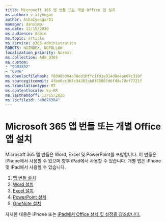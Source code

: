 ```yaml
---
title: Microsoft 365 앱 번들 또는 개별 Office 앱 설치
ms.author: v-aiyengar
author: AshaIyengar21
manager: dansimp
ms.date: 12/15/2020
ms.audience: Admin
ms.topic: article
ms.service: o365-administration
ROBOTS: NOINDEX, NOFOLLOW
localization_priority: Normal
ms.collection: Adm_O365
ms.custom:
- "9003892"
- "6946"
ms.openlocfilehash: f8098b094a38ed1bffc1fd1e914d8e4ae07c310f
ms.sourcegitcommit: 4fbe6ac3b7c94303ab0f85807d6f49e70cf7721f
ms.translationtype: MT
ms.contentlocale: ko-KR
ms.lasthandoff: 12/15/2020
ms.locfileid: "49676384"
---
```

# <a name="install-the-microsoft-365-app-bundle-or-an-individual-office-app"></a>Microsoft 365 앱 번들 또는 개별 Office 앱 설치

Microsoft 365 앱 번들은 Word, Excel 및 PowerPoint를 포함합니다. 이 번들은 iPhone에서 사용할 수 있으며 향후 iPad에서 사용할 수 있습니다. 개별 앱은 iPhone 및 iPad에서 사용할 수 있습니다.

1. [앱 번들 설치](https://go.microsoft.com/fwlink/?linkid=2136762)
1. [Word 설치](https://go.microsoft.com/fwlink/?linkid=2136974)
1. [Excel 설치](https://go.microsoft.com/fwlink/?linkid=2136975)
1. [PowerPoint 설치](https://go.microsoft.com/fwlink/?linkid=2136882)
1. [OneNote 설치](https://go.microsoft.com/fwlink/?linkid=2136883)

자세한 내용은 iPhone 또는 [iPad에서 Office 설치 및 설정을 참조합니다.](https://go.microsoft.com/fwlink/?linkid=2135560)
